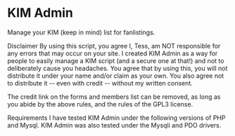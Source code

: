 # KIM Admin
Manage your KIM (keep in mind) list for fanlistings.

Disclaimer
By using this script, you agree I, Tess, am NOT responsible for any errors that may occur on your site. I created KIM Admin as a way for people to easily manage a KIM script (and a secure one at that!) and not to deliberately cause you headaches. You agree that by using this, you will not distribute it under your name and/or claim as your own. You also agree not to distribute it -- even with credit -- without my written consent.

The credit link on the forms and members list can be removed, as long as you abide by the above rules, and the rules of the GPL3 license.

Requirements
I have tested KIM Admin under the following versions of PHP and Mysql. KIM Admin was also tested under the Mysqli and PDO drivers.
